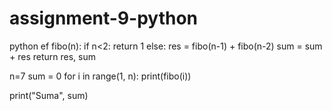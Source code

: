 # assignment-9-python
python
ef fibo(n):
    if n<2:
        return 1
    else:
        res = fibo(n-1) + fibo(n-2)
        sum = sum + res
        return res, sum

n=7
sum = 0
for i in range(1, n):
    print(fibo(i))

print("Suma", sum)
